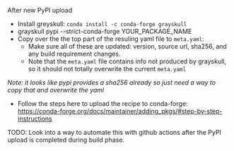 After new PyPI upload
* Install greyskull: `conda install -c conda-forge grayskull`
* grayskull pypi --strict-conda-forge YOUR_PACKAGE_NAME
* Copy over the the top part of the resuling yaml file to `meta.yaml`:
  * Make sure all of these are updated: version, source url, sha256, and any build requirement changes. 
  * Note that the `meta.yaml` file contains info not produced by grayskull, so it should not totally overwrite the current `meta.yaml`

_Note: it looks like pypi provides a sha256 already so just need a way to copy that and overwrite the yaml_

* Follow the steps here to upload the recipe to conda-forge: https://conda-forge.org/docs/maintainer/adding_pkgs/#step-by-step-instructions

TODO: Look into a way to automate this with github actions after the PyPI upload is completed during build phase.